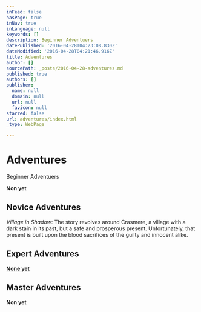 ```yaml
---
inFeed: false
hasPage: true
inNav: true
inLanguage: null
keywords: []
description: Beginner Adventuers
datePublished: '2016-04-28T04:23:08.830Z'
dateModified: '2016-04-28T04:21:46.916Z'
title: Adventures
author: []
sourcePath: _posts/2016-04-28-adventures.md
published: true
authors: []
publisher:
  name: null
  domain: null
  url: null
  favicon: null
starred: false
url: adventures/index.html
_type: WebPage

---
```

# Adventures

Beginner Adventuers

**Non yet**

## Novice Adventures

_Village in Shadow_: The story revolves around Crasmere, a village with a dark stain in its past, but a safe and prosperous present. Unfortunately, that present is built upon the blood sacrifices of the guilty and innocent alike.

## Expert Adventures

**[None yet][0]**

## Master Adventures

**Non yet**

[0]: null